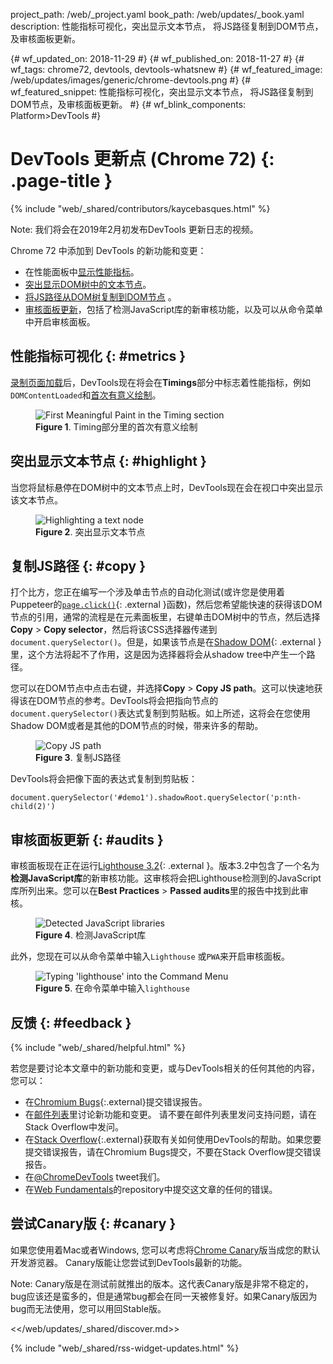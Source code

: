 project_path: /web/_project.yaml
book_path: /web/updates/_book.yaml
description: 性能指标可视化，突出显示文本节点， 将JS路径复制到DOM节点，及审核面板更新。

{# wf_updated_on: 2018-11-29 #}
{# wf_published_on: 2018-11-27 #}
{# wf_tags: chrome72, devtools, devtools-whatsnew #}
{# wf_featured_image: /web/updates/images/generic/chrome-devtools.png #}
{# wf_featured_snippet: 性能指标可视化，突出显示文本节点， 将JS路径复制到DOM节点，及审核面板更新。 #}
{# wf_blink_components: Platform>DevTools #}

# DevTools 更新点 (Chrome 72) {: .page-title }

{% include "web/_shared/contributors/kaycebasques.html" %}

Note: 我们将会在2019年2月初发布DevTools 更新日志的视频。

Chrome 72 中添加到 DevTools 的新功能和变更：

- 在性能面板中[显示性能指标](#metrics)。
- [突出显示DOM树中的文本节点](#highlight)。
- [将JS路径从DOM树复制到DOM节点](#copy) 。
- [审核面板更新](#audits)，包括了检测JavaScript库的新审核功能，以及可以从命令菜单中开启审核面板。

## 性能指标可视化 {: #metrics }

[录制页面加载](/web/tools/chrome-devtools/speed/get-started)后，DevTools现在将会在**Timings**部分中标志着性能指标，例如`DOMContentLoaded`和[首次有意义绘制](/web/fundamentals/performance/user-centric-performance-metrics#first_meaningful_paint_and_hero_element_timing)。

<figure>
  <img src="/web/updates/images/2018/11/metrics.png" alt="First Meaningful Paint in the Timing section">
  <figcaption>
    <b>Figure 1</b>.  Timing部分里的首次有意义绘制
  </figcaption>
</figure>

## 突出显示文本节点 {: #highlight }

当您将鼠标悬停在DOM树中的文本节点上时，DevTools现在会在视口中突出显示该文本节点。

<figure>
  <img src="/web/updates/images/2018/11/text.png" alt="Highlighting a text node">
  <figcaption>
    <b>Figure 2</b>. 突出显示文本节点 </figcaption>
</figure>

## 复制JS路径 {: #copy }

打个比方，您正在编写一个涉及单击节点的自动化测试(或许您是使用着Puppeteer的[`page.click()`](https://pptr.dev/#?product=Puppeteer&version=v1.9.0&show=api-pageclickselector-options){: .external }函数)，然后您希望能快速的获得该DOM节点的引用，通常的流程是在元素面板里，右键单击DOM树中的节点，然后选择 **Copy** >  **Copy selector**，然后将该CSS选择器传递到`document.querySelector()`。但是，如果该节点是在[Shadow DOM](/web/fundamentals/web-components/shadowdom){: .external }里，这个方法将起不了作用，这是因为选择器将会从shadow tree中产生一个路径。


您可以在DOM节点中点击右键，并选择**Copy** > **Copy JS path**。这可以快速地获得该在DOM节点的参考。DevTools将会把指向节点的`document.querySelector()`表达式复制到剪贴板。如上所述，这将会在您使用Shadow DOM或者是其他的DOM节点的时候，带来许多的帮助。

<figure>
  <img src="/web/updates/images/2018/11/copyjs.png" alt="Copy JS path">
  <figcaption>
    <b>Figure 3</b>. 复制JS路径 </figcaption>
</figure>

DevTools将会把像下面的表达式复制到剪贴板：

```
document.querySelector('#demo1').shadowRoot.querySelector('p:nth-child(2)')
```

## 审核面板更新 {: #audits }

审核面板现在正在运行[Lighthouse 3.2](https://github.com/GoogleChrome/lighthouse/releases/tag/v3.2.0){: .external }。版本3.2中包含了一个名为**检测JavaScript库**的新审核功能。这审核将会把Lighthouse检测到的JavaScript库所列出来。您可以在**Best Practices** > **Passed audits**里的报告中找到此审核。

<figure>
  <img src="/web/updates/images/2018/11/libs.png" alt="Detected JavaScript libraries">
  <figcaption>
    <b>Figure 4</b>. 检测JavaScript库
  </figcaption>
</figure>

此外，您现在可以从命令菜单中输入`Lighthouse` 或`PWA`来开启审核面板。

<figure>
  <img src="/web/updates/images/2018/11/lighthouse.png" alt="Typing 'lighthouse' into the Command Menu">
  <figcaption>
    <b>Figure 5</b>. 在命令菜单中输入<code>lighthouse</code>
  </figcaption>
</figure>

## 反馈 {: #feedback }

{% include "web/_shared/helpful.html" %}

若您是要讨论本文章中的新功能和变更，或与DevTools相关的任何其他的内容，您可以：

- 在[Chromium Bugs](https://crbug.com){:.external}提交错误报告。
- 在[邮件列表](https://groups.google.com/forum/#!forum/google-chrome-developer-tools)里讨论新功能和变更。 请不要在邮件列表里发问支持问题，请在Stack Overflow中发问。
- 在[Stack Overflow](https://stackoverflow.com/questions/tagged/google-chrome-devtools){:.external}获取有关如何使用DevTools的帮助。如果您要提交错误报告，请在Chromium Bugs提交，不要在Stack Overflow提交错误报告。
- 在[@ChromeDevTools](https://twitter.com/chromedevtools) tweet我们。
- 在[Web Fundamentals](https://github.com/google/webfundamentals/issues/new)的repository中提交这文章的任何的错误。

## 尝试Canary版 {: #canary }

如果您使用着Mac或者Windows, 您可以考虑将[Chrome Canary](https://www.google.com/chrome/browser/canary.html)版当成您的默认开发游览器。 Canary版能让您尝试到DevTools最新的功能。

Note: Canary版是在测试前就推出的版本。这代表Canary版是非常不稳定的，bug应该还是蛮多的，但是通常bug都会在同一天被修复好。如果Canary版因为bug而无法使用，您可以用回Stable版。

<</web/updates/_shared/discover.md>>

{% include "web/_shared/rss-widget-updates.html" %}
